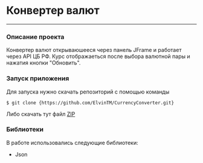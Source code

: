# Конвертер валют
___
### Описание проекта
Конвертер валют открываюшееся через панель JFrame и работает через API ЦБ РФ. 
Курс отображаеться после выбора валютной пары и нажатия кнопки "Обновить".
### Запуск приложения
Для запуска нужно скачать репозиторий с помощью команды
```
$ git clone {https://github.com/ElvinTM/CurrencyConverter.git}
```
Либо скачать тут файл [ZIP](https://github.com/ElvinTM/CurrencyConverter/archive/refs/heads/master.zip)

### Библиотеки
В работе использовались следующие библиотеки:
* Json
